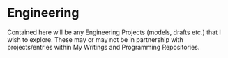 # Engineering
Contained here will be any Engineering Projects (models, drafts etc.) that I wish to explore. These may or may not be in partnership with projects/entries within My Writings and Programming Repositories.
